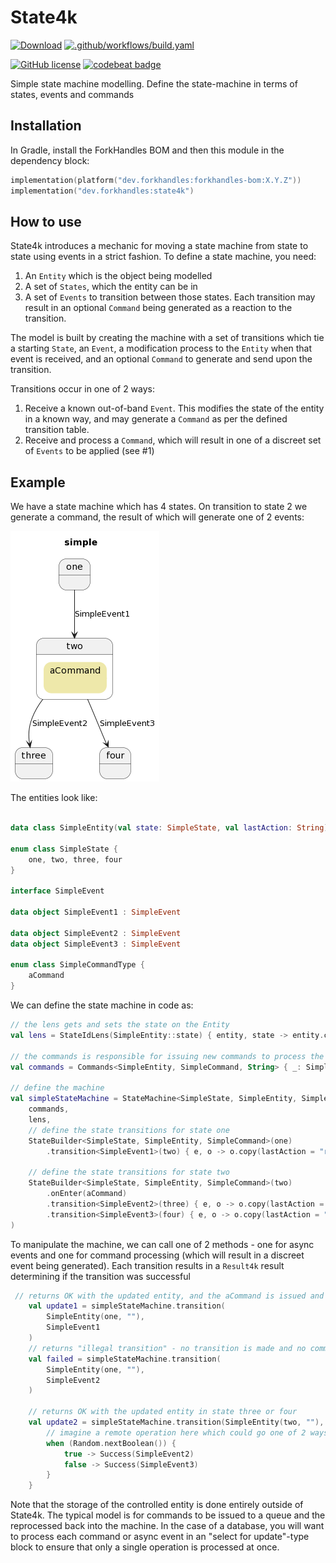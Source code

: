 # State4k

<a href="https://mvnrepository.com/artifact/dev.forkhandles"><img alt="Download" src="https://img.shields.io/maven-central/v/dev.forkhandles/forkhandles-bom"></a>
[![.github/workflows/build.yaml](https://github.com/fork-handles/forkhandles/actions/workflows/build.yaml/badge.svg)](https://github.com/fork-handles/forkhandles/actions/workflows/build.yaml)

<a href="http//www.apache.org/licenses/LICENSE-2.0"><img alt="GitHub license" src="https://img.shields.io/badge/license-Apache%20License%202.0-blue.svg?style=flat"></a>
<a href="https://codebeat.co/projects/github-com-fork-handles-forkhandles-trunk"><img alt="codebeat badge" src="https://codebeat.co/badges/5b369ed4-af27-46f4-ad9c-a307d900617e"></a>

Simple state machine modelling. Define the state-machine in terms of states, events and commands

## Installation

In Gradle, install the ForkHandles BOM and then this module in the dependency block:

```kotlin
implementation(platform("dev.forkhandles:forkhandles-bom:X.Y.Z"))
implementation("dev.forkhandles:state4k")
```

## How to use

State4k introduces a mechanic for moving a state machine from state to state using events in a strict fashion. To define a state machine, you need:

1. An `Entity` which is the object being modelled
2. A set of `States`, which the entity can be in
3. A set of `Events` to transition between those states. Each transition may result in an optional `Command` being generated as a reaction to the transition. 

The model is built by creating the machine with a set of transitions which tie a starting `State`, an `Event`, a modification process to the `Entity` when that event is received, and an optional `Command` to generate and send upon the transition.

Transitions occur in one of 2 ways:

1. Receive a known out-of-band `Event`. This modifies the state of the entity in a known way, and may generate a `Command` as per the defined transition table.
2. Receive and process a `Command`, which will result in one of a discreet set of `Events` to be applied (see #1)

## Example

We have a state machine which has 4 states. On transition to state 2 we generate a command, the result of which will generate one of 2 events:

<img src="example.png" alt="state machine"/>

The entities look like:
```kotlin

data class SimpleEntity(val state: SimpleState, val lastAction: String)

enum class SimpleState {
    one, two, three, four
}

interface SimpleEvent

data object SimpleEvent1 : SimpleEvent

data object SimpleEvent2 : SimpleEvent
data object SimpleEvent3 : SimpleEvent

enum class SimpleCommandType {
    aCommand
}
```

We can define the state machine in code as:

```kotlin
// the lens gets and sets the state on the Entity
val lens = StateIdLens(SimpleEntity::state) { entity, state -> entity.copy(state = state) }

// the commands is responsible for issuing new commands to process the machine
val commands = Commands<SimpleEntity, SimpleCommand, String> { _: SimpleEntity, _ -> Success(Unit) }

// define the machine
val simpleStateMachine = StateMachine<SimpleState, SimpleEntity, SimpleEvent, SimpleCommand, String>(
    commands,
    lens,
    // define the state transitions for state one
    StateBuilder<SimpleState, SimpleEntity, SimpleCommand>(one)
        .transition<SimpleEvent1>(two) { e, o -> o.copy(lastAction = "received $e") },

    // define the state transitions for state two
    StateBuilder<SimpleState, SimpleEntity, SimpleCommand>(two)
        .onEnter(aCommand)
        .transition<SimpleEvent2>(three) { e, o -> o.copy(lastAction = "received $e") }
        .transition<SimpleEvent3>(four) { e, o -> o.copy(lastAction = "received $e") }
)
```

To manipulate the machine, we can call one of 2 methods - one for async events and one for command processing (which will result in a discreet event being generated). Each transition results in a `Result4k` result determining if the transition was successful

```kotlin
 // returns OK with the updated entity, and the aCommand is issued and sent
    val update1 = simpleStateMachine.transition(
        SimpleEntity(one, ""),
        SimpleEvent1
    )
    // returns "illegal transition" - no transition is made and no commands sent
    val failed = simpleStateMachine.transition(
        SimpleEntity(one, ""),
        SimpleEvent2
    )

    // returns OK with the updated entity in state three or four
    val update2 = simpleStateMachine.transition(SimpleEntity(two, ""), aCommand) {
        // imagine a remote operation here which could go one of 2 ways (or fail!)
        when (Random.nextBoolean()) {
            true -> Success(SimpleEvent2)
            false -> Success(SimpleEvent3)
        }
    }
```

Note that the storage of the controlled entity is done entirely outside of State4k. The typical model is for commands to be issued to a queue and the reprocessed back into the machine. In the case of a database, you will want to process each command or async event in an "select for update"-type block to ensure that only a single operation is processed at once.

